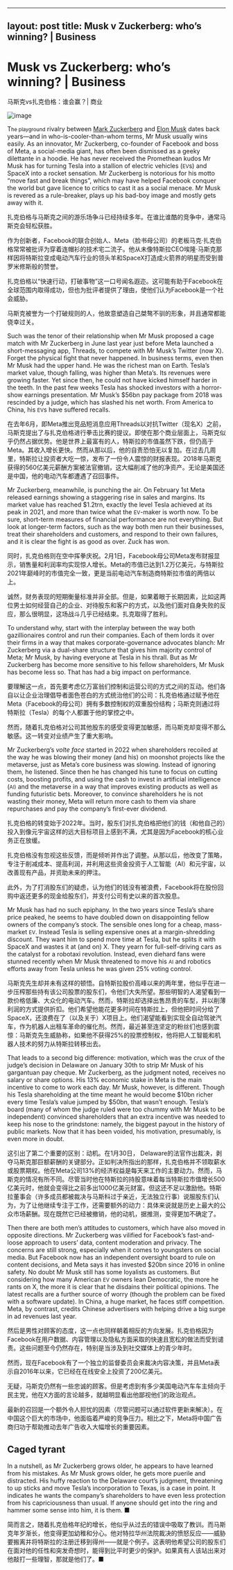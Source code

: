 
---
layout: post
title: Musk v Zuckerberg: who’s winning? | Business
---






# Musk vs Zuckerberg: who’s winning? | Business

 马斯克vs扎克伯格：谁会赢？| 商业

![image](https://images.weserv.nl/?url=www.economist.com/img/b/1280/720/90/media-assets/image/20240210_WBD000.jpg)

<div></div><p><span>T</span><small>he playground</small> rivalry between <a href="https://www.economist.com/business/2023/10/26/ai-has-rescued-mark-zuckerberg-from-a-metaverse-size-hole">Mark Zuckerberg</a> and <a href="https://www.economist.com/business/2023/12/05/elon-musks-messiah-complex-may-bring-him-down">Elon Musk</a> dates back years—and in who-is-cooler-than-whom terms, Mr Musk usually wins easily. As an innovator, Mr Zuckerberg, co-founder of Facebook and boss of Meta, a social-media giant, has often been dismissed as a geeky dilettante in a hoodie. He has never received the Promethean kudos Mr Musk has for turning Tesla into a stallion of electric vehicles (<small>EV</small>s) and SpaceX into a rocket sensation. Mr Zuckerberg is notorious for his motto “move fast and break things”, which may have helped Facebook conquer the world but gave licence to critics to cast it as a social menace. Mr Musk is revered as a rule-breaker, plays up his bad-boy image and mostly gets away with it. </p>

扎克伯格与马斯克之间的游乐场争斗已经持续多年。在谁比谁酷的竞争中，通常马斯克会轻松获胜。

作为创新者，Facebook的联合创始人、Meta（脸书母公司）的老板马克·扎克伯格常常被批评为穿着连帽衫的技术宅二流子。他从未像特斯拉CEO埃隆·马斯克那样因将特斯拉变成电动汽车行业的领头羊和SpaceX打造成火箭界的明星而受到普罗米修斯般的赞誉。

扎克伯格以“快速行动，打破事物”这一口号闻名遐迩。这可能有助于Facebook在全球范围内取得成功，但也为批评者提供了理由，使他们认为Facebook是一个社会威胁。

马斯克被誉为一个打破规则的人，他故意塑造自己桀骜不驯的形象，并且通常都能侥幸过关。


<p>Such was the tenor of their relationship when Mr Musk proposed a cage match with Mr Zuckerberg in June last year just before Meta launched a short-messaging app, Threads, to compete with Mr Musk’s Twitter (now X). Forget the physical fight that never happened. In business terms, even then Mr Musk had the upper hand. He was the richest man on Earth. Tesla’s market value, though falling, was higher than Meta’s. Its revenues were growing faster. Yet since then, he could not have kicked himself harder in the teeth. In the past few weeks Tesla has shocked investors with a horror-show earnings presentation. Mr Musk’s $56bn pay package from 2018 was rescinded by a judge, which has slashed his net worth. From America to China, his <small>EV</small>s have suffered recalls. </p>

在去年6月，即Meta推出竞品短消息应用Threads以对抗Twitter（现名X）之前，马斯克提出了与扎克伯格进行拳击比赛的提议。即使在那个商业层面上，马斯克似乎仍然占据优势。他是世界上最富有的人，特斯拉的市值虽然下跌，但仍高于Meta。其收入增长更快。然而从那以后，他的自责恐怕无以复加。在过去几周里，特斯拉让投资者大吃一惊，发布了一份令人震惊的财报表现。2018年马斯克获得的560亿美元薪酬方案被法官撤销，这大幅削减了他的净资产。无论是美国还是中国，他的电动汽车都遭遇了召回事件。


<div><div><div id="econ-1"></div></div></div><p>Mr Zuckerberg, meanwhile, is punching the air. On February 1st Meta released earnings showing a staggering rise in sales and margins. Its market value has reached $1.2trn, exactly the level Tesla achieved at its peak in 2021, and more than twice what the <small>EV</small>-maker is worth now. To be sure, short-term measures of financial performance are not everything. But look at longer-term factors, such as the way both men run their businesses, treat their shareholders and customers, and respond to their own failures, and it is clear the fight is as good as over. Zuck has won.</p>

同时，扎克伯格则在空中挥拳庆祝。2月1日，Facebook母公司Meta发布财报显示，销售量和利润率均实现惊人增长。Meta的市值已达到1.2万亿美元，与特斯拉2021年巅峰时的市值完全一致，更是当前电动汽车制造商特斯拉市值的两倍以上。

诚然，财务表现的短期衡量标准并非全部。但是，如果着眼于长期因素，比如这两位男士如何经营自己的企业、对待股东和客户的方式，以及他们面对自身失败的反应，那么很明显，这场战斗几乎已经结束。扎克取得了胜利。


<p>To understand why, start with the interplay between the way both gazillionaires control and run their companies. Each of them lords it over their firms in a way that makes corporate-governance advocates blanch: Mr Zuckerberg via a dual-share structure that gives him majority control of Meta; Mr Musk, by having everyone at Tesla in his thrall. But as Mr Zuckerberg has become more sensitive to his fellow shareholders, Mr Musk has become less so. That has had a big impact on performance.</p>

要理解这一点，首先要考虑亿万富翁们控制和运营公司的方式之间的互动。他们各自以让企业治理倡导者面色苍白的方式统治他们的公司：扎克伯格通过赋予他在Meta（Facebook的母公司）拥有多数控制权的双重股份结构；马斯克则通过将特斯拉（Tesla）的每个人都置于他的掌控之中。

然而，随着扎克伯格对公司其他股东的感受变得更加敏感，而马斯克却变得不那么敏感。这一转变对业绩产生了重大影响。


<p>Mr Zuckerberg’s <i>volte face</i> started in 2022 when shareholders recoiled at the way he was blowing their money (and his) on moonshot projects like the metaverse, just as Meta’s core business was slowing. Instead of ignoring them, he listened. Since then he has changed his tune to focus on cutting costs, boosting profits, and using the cash to invest in artificial intelligence (<small>AI)</small> and the metaverse in a way that improves existing products as well as funding futuristic bets. Moreover, to convince shareholders he is not wasting their money, Meta will return more cash to them via share repurchases and pay the company’s first-ever dividend. </p>

扎克伯格的转变始于2022年。当时，股东们对扎克伯格把他们的钱（和他自己的）投入到像元宇宙这样的远大目标项目上感到不满，尤其是因为Facebook的核心业务正在放缓。

扎克伯格没有忽视这些反馈，而是倾听并作出了调整。从那以后，他改变了策略，专注于削减成本、提高利润，并利用这些资金投资于人工智能（AI）和元宇宙，以改善现有产品，并资助未来的押注。

此外，为了打消股东们的疑虑，认为他们的钱没有被浪费，Facebook将在股份回购中返还更多的现金给股东们，并支付公司有史以来的首次股息。


<p>Mr Musk has had no such epiphany. In the two years since Tesla’s share price peaked, he seems to have doubled down on disappointing fellow owners of the company’s stock. The sensible ones long for a cheap, mass-market <small>EV</small>. Instead Tesla is selling expensive ones at a margin-shredding discount. They want him to spend more time at Tesla, but he splits it with SpaceX and wastes it at (and on) X. They yearn for full-self-driving cars as the catalyst for a robotaxi revolution. Instead, even diehard fans were stunned recently when Mr Musk threatened to move his <small>AI</small> and robotics efforts away from Tesla unless he was given 25% voting control.</p>

马斯克先生却并未有这样的顿悟。自特斯拉股价高峰以来的两年里，他似乎在进一步压榨那些持有该公司股票的股东们，令他们大失所望。那些明智的人渴望看到一款价格低廉、大众化的电动汽车。然而，特斯拉却选择出售昂贵的车型，并以削薄利润的方式提供折扣。他们希望他能花更多时间在特斯拉上，但他把时间分给了SpaceX，还浪费在了（以及关于）X项目上。他们渴望能看到实现全自动驾驶汽车，作为机器人出租车革命的催化剂。然而，最近甚至连坚定的粉丝们也感到震惊：马斯克先生威胁称，如果他不获得25%的投票控制权，他将把人工智能和机器人技术的努力从特斯拉转移出去。


<div><div><div id="econ-2"></div></div></div><p>That leads to a second big difference: motivation, which was the crux of the judge’s decision in Delaware on January 30th to strip Mr Musk of his gargantuan pay cheque. Mr Zuckerberg, as the judgment noted, receives no salary or share options. His 13% economic stake in Meta is the main incentive to come to work each day. Mr Musk, however, is different. Though his Tesla shareholding at the time meant he would become $10bn richer every time Tesla’s value jumped by $50bn, that wasn’t enough. Tesla’s board (many of whom the judge ruled were too chummy with Mr Musk to be independent) convinced shareholders that an extra incentive was needed to keep his nose to the grindstone: namely, the biggest payout in the history of public markets. Now that it has been voided, his motivation, presumably, is even more in doubt.</p>

这引出了第二个重要的区别：动机。在1月30日， Delaware的法官作出裁决，剥夺马斯克那巨额薪酬的关键部分。正如判决所指出的那样，扎克伯格并不领取薪水或股票期权。他在Meta公司13%的经济权益是每天来工作的主要动力。然而，马斯克的情况有所不同。尽管当时他在特斯拉的持股意味着每当特斯拉市值增长500亿美元时，他就会变得比之前多出1000亿美元财富。但这还不足以激励他。特斯拉董事会（许多成员都被裁决与马斯科过于亲近，无法独立行事）说服股东们认为，为了让他继续专注于工作，还需要额外的动力：具体来说就是历史上最大的公众市场薪酬。现在既然它已经被撤销，他的动机，据推测，变得更加不确定了。


<p>Then there are both men’s attitudes to customers, which have also moved in opposite directions. Mr Zuckerberg was vilified for Facebook’s fast-and-loose approach to users’ data, content moderation and privacy. The concerns are still strong, especially when it comes to youngsters on social media. But Facebook now has an independent oversight board to rule on content decisions, and Meta says it has invested $20bn since 2016 in online safety. No doubt Mr Musk still has some loyalists as customers. But considering how many American <small>EV</small> owners lean Democratic, the more he rants on X, the more it is clear that he disdains their political opinions. The latest recalls are a further source of worry (though the problem can be fixed with a software update). In China, a huge market, he faces stiff competition. Meta, by contrast, credits Chinese advertisers with helping drive a big surge in ad revenues last year. </p>

然后是男性对顾客的态度，这一点也同样朝着相反的方向发展。扎克伯格因为Facebook在用户数据、内容管理以及隐私方面采取的快速且宽松的做法而受到谴责。这些问题至今仍然存在，特别是当涉及到社交媒体上的青少年时。

然而，现在Facebook有了一个独立的监督委员会来裁决内容决策，并且Meta表示自2016年以来，它已经在在线安全上投资了200亿美元。

无疑，马斯克仍然有一些忠诚的顾客。但是考虑到有多少美国电动汽车车主倾向于民主党，他在X方面的言论越多，就越明显看出他鄙视他们的政治观点。

最新的召回是一个额外令人担忧的因素（尽管问题可以通过软件更新来解决）。在中国这个巨大的市场中，他面临着严峻的竞争压力。相比之下，Meta将中国广告商归功于帮助推动去年广告收入大幅增长的重要因素。


<h2>Caged tyrant </h2><p>In a nutshell, as Mr Zuckerberg grows older, he appears to have learned from his mistakes. As Mr Musk grows older, he gets more puerile and distracted. His huffy reaction to the Delaware court’s judgment, threatening to up sticks and move Tesla’s incorporation to Texas, is a case in point. It indicates he wants the company’s shareholders to have even less protection from his capriciousness than usual. If anyone should get into the ring and hammer some sense into him, it is them. <span>■</span></p>

简而言之，随着扎克伯格年纪的增长，他似乎从过去的错误中吸取了教训。而马斯克年岁渐长，他变得更加幼稚和分心。他对特拉华州法院裁决的愤怒反应——威胁要搬离并将特斯拉的注册迁移到得州——就是个例子。这表明他希望公司的股东们在面对他的任性和突发奇想时，能得到比平时更少的保护。如果真有人该站出来对他敲打一些理智，那就是他们了。■



